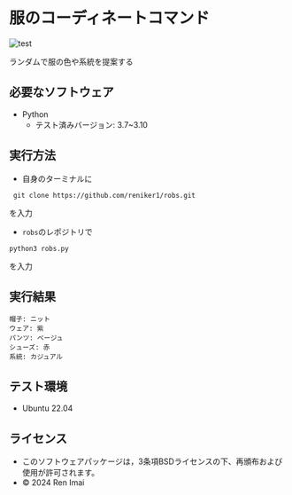 # 服のコーディネートコマンド

![test](https://github.com/reniker1/robs/actions/workflows/test.yml/badge.svg)

ランダムで服の色や系統を提案する

## 必要なソフトウェア

* Python
  * テスト済みバージョン: 3.7~3.10

## 実行方法

* 自身のターミナルに
```
 git clone https://github.com/reniker1/robs.git
```
を入力

*  ```robs```のレポジトリで
```
python3 robs.py
```
を入力

## 実行結果 

```
帽子: ニット
ウェア: 紫
パンツ: ベージュ
シューズ: 赤
系統: カジュアル
```

## テスト環境

* Ubuntu 22.04


## ライセンス

 * このソフトウェアパッケージは，3条項BSDライセンスの下、再頒布および使用が許可されます。
 * © 2024 Ren Imai

